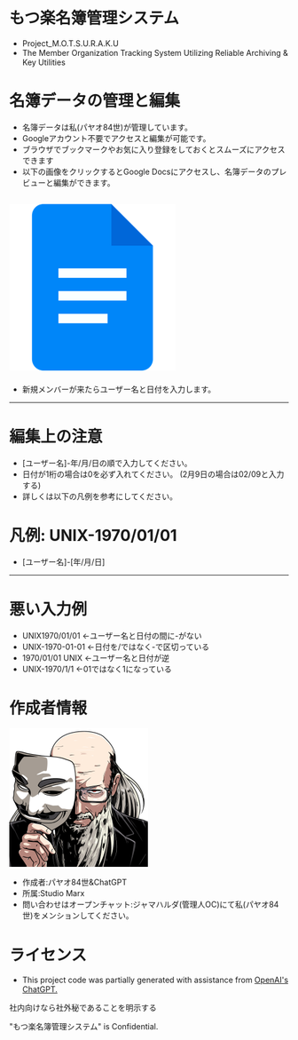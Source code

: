 # もつ楽名簿管理システム
* Project_M.O.T.S.U.R.A.K.U
* The Member Organization Tracking System Utilizing Reliable Archiving & Key Utilities
# 名簿データの管理と編集
 * 名簿データは私(パヤオ84世)が管理しています。
 * Googleアカウント不要でアクセスと編集が可能です。
 * ブラウザでブックマークやお気に入り登録をしておくとスムーズにアクセスできます
 * 以下の画像をクリックするとGoogle Docsにアクセスし、名簿データのプレビューと編集ができます。

 [![Open In Google Docs](https://github.com/X1288664/Member-Analysis/blob/Files/Docs.png)](https://docs.google.com/document/d/1W3VyRMkS848heqvhlVJeQ791_u12d8UePjFlBrIzHps/edit?usp=sharing)
---
* 新規メンバーが来たらユーザー名と日付を入力します。
---
# 編集上の注意
* [ユーザー名]-年/月/日の順で入力してください。
* 日付が1桁の場合は0を必ず入れてください。
  (2月9日の場合は02/09と入力する)
* 詳しくは以下の凡例を参考にしてください。
# 凡例: UNIX-1970/01/01
* [ユーザー名]-[年/月/日]
---
# 悪い入力例
* UNIX1970/01/01 ←ユーザー名と日付の間に-がない
* UNIX-1970-01-01 ←日付を/ではなく-で区切っている
* 1970/01/01 UNIX ←ユーザー名と日付が逆
* UNIX-1970/1/1 ←01ではなく1になっている

# 作成者情報

<img src="https://github.com/X1288664/LINE-Log-Manager-for-Hugging-face/blob/copyright/icon-1000X%201000.png" width="250">
 
* 作成者:パヤオ84世&ChatGPT
* 所属:Studio Marx
* 問い合わせはオープンチャット:ジャマハルダ(管理人OC)にて私(パヤオ84世)をメンションしてください。

# ライセンス

* This project code was partially generated with assistance from [OpenAI's ChatGPT.](https://chatgpt.com/)

社内向けなら社外秘であることを明示する

"もつ楽名簿管理システム" is Confidential.
